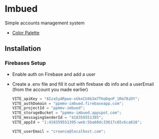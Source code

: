 # Imbued

Simple accounts management system

- [Color Palette](https://colorhunt.co/palette/f3efe043424222222222a39f)

## Installation

### Firebases Setup

- Enable auth on Firebase and add a user
- Create a .env file and fill it out with firebase db info and a userEmail (from the account you made earlier) <br/>

  ```javascript
  VITE_apiKey = "AIzaSyARpwo-xGkoCU4bIm7THaDqnP_1Rm78zDY";
  VITE_authDomain = "ppmmv-imbued.firebaseapp.com";
  VITE_projectId = "ppmmv-imbued";
  VITE_storageBucket = "ppmmv-imbued.appspot.com";
  VITE_messagingSenderId = "418359551395";
  VITE_appId = "1:418359551395:web:5ba60dc33617c65c6ca616";

  VITE_userEmail = "crownie@localhost.com";
  ```
